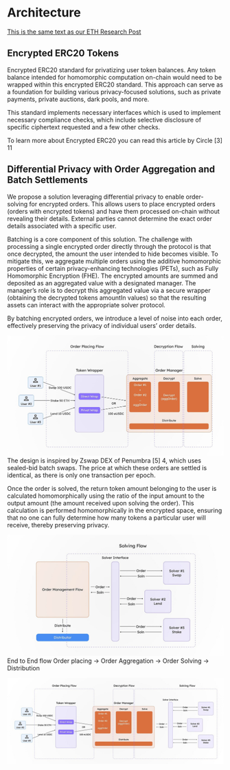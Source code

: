 # Architecture
[This is the same text as our ETH Research Post](https://ethresear.ch/t/bringing-privacy-to-evm-applications-using-confidential-computing-via-co-processors/21217)

## Encrypted ERC20 Tokens
Encrypted ERC20 standard for privatizing user token balances. Any token balance intended for homomorphic computation on-chain would need to be wrapped within this encrypted ERC20 standard. This approach can serve as a foundation for building various privacy-focused solutions, such as private payments, private auctions, dark pools, and more.

This standard implements necessary interfaces which is used to implement necessary compliance checks, which include selective disclosure of specific ciphertext requested and a few other checks.

To learn more about Encrypted ERC20 you can read this article by Circle [3] 11

## Differential Privacy with Order Aggregation and Batch Settlements
We propose a solution leveraging differential privacy to enable order-solving for encrypted orders. This allows users to place encrypted orders (orders with encrypted tokens) and have them processed on-chain without revealing their details. External parties cannot determine the exact order details associated with a specific user.

Batching is a core component of this solution. The challenge with processing a single encrypted order directly through the protocol is that once decrypted, the amount the user intended to hide becomes visible. To mitigate this, we aggregate multiple orders using the additive homomorphic properties of certain privacy-enhancing technologies (PETs), such as Fully Homomorphic Encryption (FHE). The encrypted amounts are summed and deposited as an aggregated value with a designated manager. The manager’s role is to decrypt this aggregated value via a secure wrapper (obtaining the decrypted tokens amountIn values) so that the resulting assets can interact with the appropriate solver protocol.

By batching encrypted orders, we introduce a level of noise into each order, effectively preserving the privacy of individual users’ order details.

![alt text](image-3.png)
The design is inspired by Zswap DEX of Penumbra [5] 4, which uses sealed-bid batch swaps. The price at which these orders are settled is identical, as there is only one transaction per epoch.

Once the order is solved, the return token amount belonging to the user is calculated homomorphically using the ratio of the input amount to the output amount (the amount received upon solving the order). This calculation is performed homomorphically in the encrypted space, ensuring that no one can fully determine how many tokens a particular user will receive, thereby preserving privacy.

![alt text](image-4.png)
End to End flow Order placing → Order Aggregation → Order Solving → Distribution

![alt text](image-5.png)